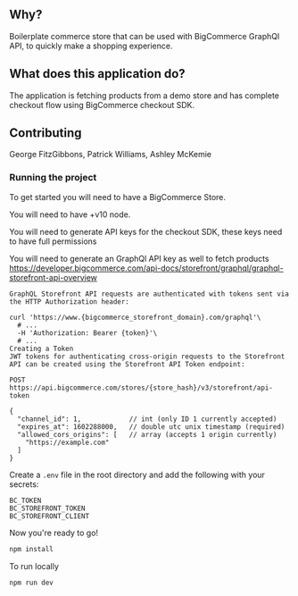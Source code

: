 ## Why?

Boilerplate commerce store that can be used with BigCommerce GraphQl API, to quickly make a shopping experience.

## What does this application do?

The application is fetching products from a demo store and has complete checkout flow using BigCommerce checkout SDK.

## Contributing

George FitzGibbons, Patrick Williams, Ashley McKemie

### Running the project

To get started you will need to have a BigCommerce Store.

You will need to have +v10 node.

You will need to generate API keys for the checkout SDK, these keys need to have full permissions

You will need to generate an GraphQl API key as well to fetch products
https://developer.bigcommerce.com/api-docs/storefront/graphql/graphql-storefront-api-overview

```
GraphQL Storefront API requests are authenticated with tokens sent via the HTTP Authorization header:

curl 'https://www.{bigcommerce_storefront_domain}.com/graphql'\
  # ...
  -H 'Authorization: Bearer {token}'\
  # ...
Creating a Token
JWT tokens for authenticating cross-origin requests to the Storefront API can be created using the Storefront API Token endpoint:

POST https://api.bigcommerce.com/stores/{store_hash}/v3/storefront/api-token

{
  "channel_id": 1,            // int (only ID 1 currently accepted)
  "expires_at": 1602288000,   // double utc unix timestamp (required)
  "allowed_cors_origins": [   // array (accepts 1 origin currently)
    "https://example.com"
  ]
}
```

Create a `.env` file in the root directory and add the following with your secrets:

```dosini
BC_TOKEN
BC_STOREFRONT_TOKEN
BC_STOREFRONT_CLIENT
```

Now you're ready to go!

```bash
npm install
```

To run locally

```bash
npm run dev
```
